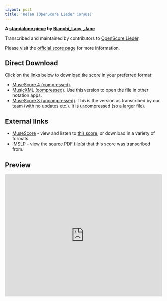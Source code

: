 ```yaml
---
layout: post
title: 'Helen (OpenScore Lieder Corpus)'
---
```


__A [standalone piece](https://fourscoreandmore.org/OpenScore/Bianchi_Lacy%2C_Jane/_/) by [Bianchi_Lacy,_Jane](https://fourscoreandmore.org/OpenScore/Bianchi_Lacy%2C_Jane)__

Transcribed and maintained by contributors to [OpenScore Lieder].

Please visit the [official score page] for more information.

[official score page]: https://musescore.com/openscore-lieder-corpus/scores/6592481
[OpenScore Lieder]: https://musescore.com/openscore-lieder-corpus

## Direct Download

Click on the links below to download the score in your preferred format:
- [MuseScore 4 (compressed)](https://fourscoreandmore.org/OpenScore/Bianchi_Lacy%2C_Jane/_/Helen.mscz).
- [MusicXML (compressed)](https://fourscoreandmore.org/OpenScore/Bianchi_Lacy%2C_Jane/_/Helen.mxl). Use this version to open the file in other notation apps.
- [MuseScore 3 (uncompressed)](https://raw.githubusercontent.com/OpenScore/Lieder/refs/heads/main/scores/Bianchi_Lacy%2C_Jane/_/Helen/lc6592481.mscx). This is the version as transcribed by our team (with no updates etc.). It is uncompressed (so a larger file).

## External links

- [MuseScore] - view and listen to [this score][MuseScore], or download in a variety of formats.
- [IMSLP] - view the [source PDF file(s)][IMSLP] that this score was transcribed from.

[MuseScore]: https://musescore.com/score/6592481
[IMSLP]: https://imslp.org/wiki/Special:ReverseLookup/662011

## Preview

<iframe width="100%" height="394" src="https://musescore.com/openscore-lieder-corpus/scores/6592481/embed" frameborder="0" allowfullscreen allow="autoplay; fullscreen"></iframe>
